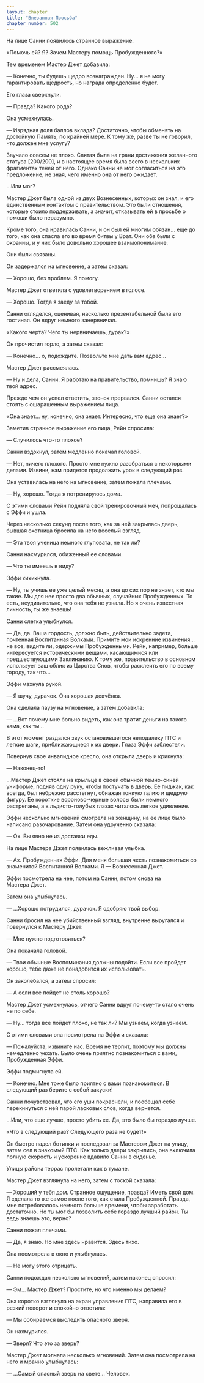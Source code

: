 ```yaml
---
layout: chapter
title: "Внезапная Просьба"
chapter_number: 502
---
```


На лице Санни появилось странное выражение.

«Помочь ей? Я? Зачем Мастеру помощь Пробужденного?»

Тем временем Мастер Джет добавила:

— Конечно, ты будешь щедро вознагражден. Ну... я не могу гарантировать щедрость, но награда определенно будет.

Его глаза сверкнули.

— Правда? Какого рода?

Она усмехнулась.

— Изрядная доля баллов вклада? Достаточно, чтобы обменять на достойную Память, по крайней мере. К тому же, разве ты не говорил, что должен мне услугу?

Звучало совсем не плохо. Святая была на грани достижения желанного статуса [200/200], и в настоящее время была всего в нескольких фрагментах теней от него. Однако Санни не мог согласиться на это предложение, не зная, чего именно она от него ожидает.

...Или мог?

Мастер Джет была одной из двух Вознесенных, которых он знал, и его единственным контактом с правительством. Это были отношения, которые стоило поддерживать, а значит, отказывать ей в просьбе о помощи было неразумно.

Кроме того, она нравилась Санни, и он был ей многим обязан... еще до того, как она спасла его во время битвы у Врат. Они оба были с окраины, и у них было довольно хорошее взаимопонимание.

Они были связаны.

Он задержался на мгновение, а затем сказал:

— Хорошо, без проблем. Я помогу.

Мастер Джет ответила с удовлетворением в голосе.

— Хорошо. Тогда я заеду за тобой.

Санни огляделся, оценивая, насколько презентабельной была его гостиная. Он вдруг немного занервничал.

«Какого черта? Чего ты нервничаешь, дурак?»

Он прочистил горло, а затем сказал:

— Конечно... о, подождите. Позвольте мне дать вам адрес...

Мастер Джет рассмеялась.

— Ну и дела, Санни. Я работаю на правительство, помнишь? Я знаю твой адрес.

Прежде чем он успел ответить, звонок прервался. Санни остался стоять с ошарашенным выражением лица.

«Она знает... ну, конечно, она знает. Интересно, что еще она знает?»

Заметив странное выражение его лица, Рейн спросила:

— Случилось что-то плохое?

Санни вздохнул, затем медленно покачал головой.

— Нет, ничего плохого. Просто мне нужно разобраться с некоторыми делами. Извини, нам придется продолжить урок в следующий раз.

Она уставилась на него на мгновение, затем пожала плечами.

— Ну, хорошо. Тогда я потренируюсь дома.

С этими словами Рейн подняла свой тренировочный меч, попрощалась с Эффи и ушла.

Через несколько секунд после того, как за ней закрылась дверь, бывшая охотница бросила на него веселый взгляд.

— Эта твоя ученица немного глуповата, не так ли?

Санни нахмурился, обиженный ее словами.

— Что ты имеешь в виду?

Эффи хихикнула.

— Ну, ты учишь ее уже целый месяц, а она до сих пор не знает, кто мы такие. Мы для нее просто два обычных, случайных Пробужденных. То есть, неудивительно, что она тебя не узнала. Но я очень известная личность, ты же знаешь!

Санни слегка улыбнулся.

— Да, да. Ваша гордость, должно быть, действительно задета, почтенная Воспитанная Волками. Примите мои искренние извинения... не все, видите ли, одержимы Пробужденными. Рейн, например, больше интересуется историческими вещами, касающимися или предшествующими Заклинанию. К тому же, правительство в основном использует ваш облик из Царства Снов, чтобы расклеить его по всему городу, так что...

Эффи махнула рукой.

— Я шучу, дурачок. Она хорошая девчёнка.

Она сделала паузу на мгновение, а затем добавила:

— ...Вот почему мне больно видеть, как она тратит деньги на такого хама, как ты...

В этот момент раздался звук остановившегося неподалеку ПТС и легкие шаги, приближающиеся к их двери. Глаза Эффи заблестели.

Повернув свое инвалидное кресло, она открыла дверь и крикнула:

— Наконец-то!

...Мастер Джет стояла на крыльце в своей обычной темно-синей униформе, подняв одну руку, чтобы постучать в дверь. Ее пиджак, как всегда, был небрежно расстегнут, обнажая тонкую талию и щедрую фигуру. Ее короткие вороново-черные волосы были немного растрепаны, а в льдисто-голубых глазах читалось легкое удивление.

Эффи несколько мгновений смотрела на женщину, на ее лице было написано разочарование. Затем она удрученно сказала:

— Ох. Вы явно не из доставки еды.

На лице Мастера Джет появилась вежливая улыбка.

— Ах. Пробужденная Эффи. Для меня большая честь познакомиться со знаменитой Воспитанной Волками. Я — Вознесенная Джет.

Эффи посмотрела на нее, потом на Санни, потом снова на Мастера Джет.

Затем она улыбнулась.

— ...Хорошо потрудился, дурачок. Я одобряю твой выбор.

Санни бросил на нее убийственный взгляд, внутренне выругался и повернулся к Мастеру Джет:

— Мне нужно подготовиться?

Она покачала головой.

— Твои обычные Воспоминания должны подойти. Если все пройдет хорошо, тебе даже не понадобится их использовать.

Он заколебался, а затем спросил:

— А если все пойдет не столь хорошо?

Мастер Джет усмехнулась, отчего Санни вдруг почему-то стало очень не по себе.

— Ну... тогда все пойдет плохо, не так ли? Мы узнаем, когда узнаем.

С этими словами она посмотрела на Эффи и сказала:

— Пожалуйста, извините нас. Время не терпит, поэтому мы должны немедленно уехать. Было очень приятно познакомиться с вами, Пробужденная Эффи.

Эффи подмигнула ей.

— Конечно. Мне тоже было приятно с вами познакомиться. В следующий раз берите с собой закуски!

Санни почувствовал, что его уши покраснели, и пообещал себе перекинуться с ней парой ласковых слов, когда вернется.

...Или, что еще лучше, просто убить ее. Да, это было бы гораздо лучше.

«Что в следующий раз? Следующего раза не будет!»

Он быстро надел ботинки и последовал за Мастером Джет на улицу, затем сел в знакомый ПТС. Как только двери закрылись, она включила полную скорость и ускорение вдавило Санни в сиденье.

Улицы района террас пролетали как в тумане.

Мастер Джет взглянула на него, затем с тоской сказала:

— Хороший у тебя дом. Странное ощущение, правда? Иметь свой дом. Я сделала то же самое после того, как стала Пробужденной. Правда, мне потребовалось немного больше времени, чтобы заработать достаточно. Но ты мог бы позволить себе гораздо лучший район. Ты ведь знаешь это, верно?

Санни пожал плечами.

— Да, я знаю. Но мне здесь нравится. Здесь тихо.

Она посмотрела в окно и улыбнулась.

— Не могу этого отрицать.

Санни подождал несколько мгновений, затем наконец спросил:

— Эм... Мастер Джет? Простите, но что именно мы делаем?

Она коротко взглянула на экран управления ПТС, направила его в резкий поворот и спокойно ответила:

— Мы собираемся выследить опасного зверя.

Он нахмурился.

— Зверя? Что это за зверь?

Мастер Джет молчала несколько мгновений. Затем она посмотрела на него и мрачно улыбнулась:

— ...Самый опасный зверь на свете... Человек.